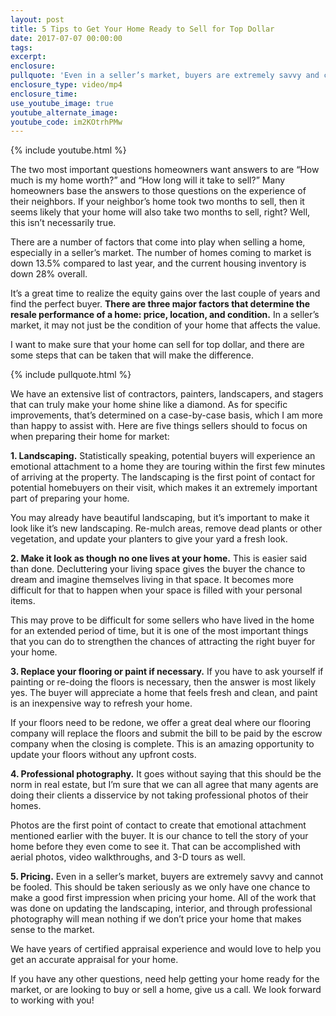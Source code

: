 ```yaml
---
layout: post
title: 5 Tips to Get Your Home Ready to Sell for Top Dollar
date: 2017-07-07 00:00:00
tags:
excerpt:
enclosure:
pullquote: 'Even in a seller’s market, buyers are extremely savvy and cannot be fooled.'
enclosure_type: video/mp4
enclosure_time:
use_youtube_image: true
youtube_alternate_image:
youtube_code: im2KOtrhPMw
---
```



{% include youtube.html %}

The two most important questions homeowners want answers to are “How much is my home worth?” and “How long will it take to sell?” Many homeowners base the answers to those questions on the experience of their neighbors. If your neighbor’s home took two months to sell, then it seems likely that your home will also take two months to sell, right? Well, this isn’t necessarily true.

There are a number of factors that come into play when selling a home, especially in a seller’s market. The number of homes coming to market is down 13.5% compared to last year, and the current housing inventory is down 28% overall.

It’s a great time to realize the equity gains over the last couple of years and find the perfect buyer. **There are three major factors that determine the resale performance of a home: price, location, and condition.** In a seller’s market, it may not just be the condition of your home that affects the value.

I want to make sure that your home can sell for top dollar, and there are some steps that can be taken that will make the difference.

{% include pullquote.html %}

We have an extensive list of contractors, painters, landscapers, and stagers that can truly make your home shine like a diamond. As for specific improvements, that’s determined on a case-by-case basis, which I am more than happy to assist with. Here are five things sellers should to focus on when preparing their home for market:

**1. Landscaping.** Statistically speaking, potential buyers will experience an emotional attachment to a home they are touring within the first few minutes of arriving at the property. The landscaping is the first point of contact for potential homebuyers on their visit, which makes it an extremely important part of preparing your home.

You may already have beautiful landscaping, but it’s important to make it look like it’s new landscaping. Re-mulch areas, remove dead plants or other vegetation, and update your planters to give your yard a fresh look.

**2. Make it look as though no one lives at your home.** This is easier said than done. Decluttering your living space gives the buyer the chance to dream and imagine themselves living in that space. It becomes more difficult for that to happen when your space is filled with your personal items.

This may prove to be difficult for some sellers who have lived in the home for an extended period of time, but it is one of the most important things that you can do to strengthen the chances of attracting the right buyer for your home.

**3. Replace your flooring or paint if necessary.** If you have to ask yourself if painting or re-doing the floors is necessary, then the answer is most likely yes. The buyer will appreciate a home that feels fresh and clean, and paint is an inexpensive way to refresh your home.

If your floors need to be redone, we offer a great deal where our flooring company will replace the floors and submit the bill to be paid by the escrow company when the closing is complete. This is an amazing opportunity to update your floors without any upfront costs.

**4. Professional photography.** It goes without saying that this should be the norm in real estate, but I’m sure that we can all agree that many agents are doing their clients a disservice by not taking professional photos of their homes.

Photos are the first point of contact to create that emotional attachment mentioned earlier with the buyer. It is our chance to tell the story of your home before they even come to see it. That can be accomplished with aerial photos, video walkthroughs, and 3-D tours as well.

**5. Pricing.** Even in a seller’s market, buyers are extremely savvy and cannot be fooled. This should be taken seriously as we only have one chance to make a good first impression when pricing your home. All of the work that was done on updating the landscaping, interior, and through professional photography will mean nothing if we don’t price your home that makes sense to the market.

We have years of certified appraisal experience and would love to help you get an accurate appraisal for your home.

If you have any other questions, need help getting your home ready for the market, or are looking to buy or sell a home, give us a call. We look forward to working with you!